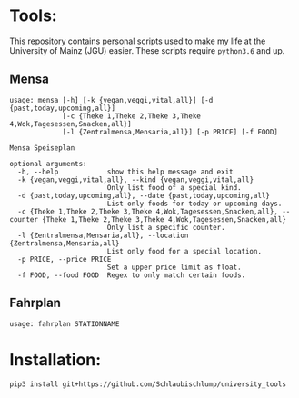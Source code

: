 # Tools:

This repository contains personal scripts used to make my life at the University of Mainz (JGU) easier. These scripts require `python3.6` and up.

## Mensa
```
usage: mensa [-h] [-k {vegan,veggi,vital,all}] [-d {past,today,upcoming,all}]
             [-c {Theke 1,Theke 2,Theke 3,Theke 4,Wok,Tagesessen,Snacken,all}]
             [-l {Zentralmensa,Mensaria,all}] [-p PRICE] [-f FOOD]

Mensa Speiseplan

optional arguments:
  -h, --help            show this help message and exit
  -k {vegan,veggi,vital,all}, --kind {vegan,veggi,vital,all}
                        Only list food of a special kind.
  -d {past,today,upcoming,all}, --date {past,today,upcoming,all}
                        List only foods for today or upcoming days.
  -c {Theke 1,Theke 2,Theke 3,Theke 4,Wok,Tagesessen,Snacken,all}, --counter {Theke 1,Theke 2,Theke 3,Theke 4,Wok,Tagesessen,Snacken,all}
                        Only list a specific counter.
  -l {Zentralmensa,Mensaria,all}, --location {Zentralmensa,Mensaria,all}
                        List only food for a special location.
  -p PRICE, --price PRICE
                        Set a upper price limit as float.
  -f FOOD, --food FOOD  Regex to only match certain foods.
```

## Fahrplan

```
usage: fahrplan STATIONNAME
```

# Installation:
```
pip3 install git+https://github.com/Schlaubischlump/university_tools
```